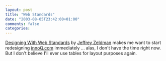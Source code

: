 ```yaml
---
layout: post
title: "Web Standards"
date: "2003-08-05T23:42:00+01:00"
comments: false
categories: 
---
```


<p><a href="http://www.happycog.com/lectures/dwws/" title="Designing With Web Standards">Designing With Web Standards</a> by <a href="http://www.zeldman.com">Jeffrey Zeldman</a> makes me want to start redesigning <a href="/">innoQ.com</a> immediately ... alas, I don't have the time right now. But I don't believe I'll ever use tables for layout purposes again.</p>

